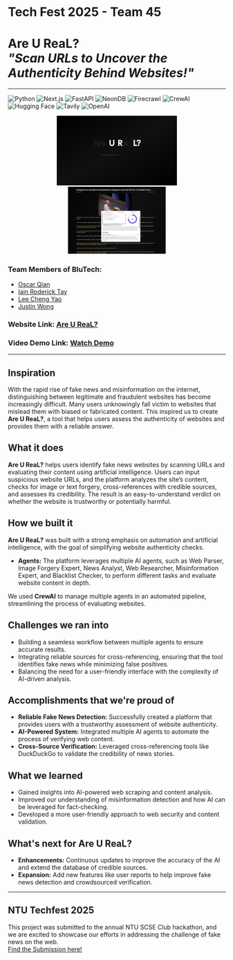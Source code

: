 # Tech Fest 2025 - Team 45

# Are U ReaL? <br/> _"Scan URLs to Uncover the Authenticity Behind Websites!"_ <br/>

---

<div>
  <img src="http://img.shields.io/badge/Python-3776AB?style=flat-square&logo=python&logoColor=white" alt="Python">
  <img src="https://img.shields.io/badge/Next.js-000000?style=flat-square&logo=next.js&logoColor=white" alt="Next.js">
  <img src="https://img.shields.io/badge/FastAPI-009688?style=flat-square&logo=fastapi&logoColor=white" alt="FastAPI">
  <img src="https://img.shields.io/badge/NeonDB-6B5B95?style=flat-square&logo=neondb&logoColor=white" alt="NeonDB">
  <img src="https://img.shields.io/badge/Firecrawl-5E4C52?style=flat-square&logo=firecrawl&logoColor=white" alt="Firecrawl">
  <img src="https://img.shields.io/badge/CrewAI-FF6F61?style=flat-square&logo=crewai&logoColor=white" alt="CrewAI">
  <img src="https://img.shields.io/badge/HuggingFace-FFB000?style=flat-square&logo=huggingface&logoColor=black" alt="Hugging Face">
  <img src="https://img.shields.io/badge/Tavily-1A4A8D?style=flat-square&logo=tavily&logoColor=white" alt="Tavily">
  <img src="https://img.shields.io/badge/OpenAI-412991?style=flat-square&logo=openai&logoColor=white" alt="OpenAI">
</div>



<p align="center">
  <img src="./Homepage.png" alt="Homepage" width="55%">
  <img src="./AnalysisPage.png" alt="Analysis Page" width="45%">
</p>


### Team Members of BluTech:

- [Oscar Qian](https://github.com/oscarqjh)
- [Iain Roderick Tay](https://github.com/eeyearn)
- [Lee Cheng Yao](https://github.com/chengyaolee)
- [Justin Wong](https://github.com/JustinWong645)

### Website Link: [Are U ReaL?](https://techfest2025-red.vercel.app/)

### Video Demo Link: [Watch Demo]()

---

## Inspiration

With the rapid rise of fake news and misinformation on the internet, distinguishing between legitimate and fraudulent websites has become increasingly difficult. Many users unknowingly fall victim to websites that mislead them with biased or fabricated content. This inspired us to create **Are U ReaL?**, a tool that helps users assess the authenticity of websites and provides them with a reliable answer.

## What it does

**Are U ReaL?** helps users identify fake news websites by scanning URLs and evaluating their content using artificial intelligence. Users can input suspicious website URLs, and the platform analyzes the site’s content, checks for image or text forgery, cross-references with credible sources, and assesses its credibility. The result is an easy-to-understand verdict on whether the website is trustworthy or potentially harmful.

## How we built it

**Are U ReaL?** was built with a strong emphasis on automation and artificial intelligence, with the goal of simplifying website authenticity checks.

- **Agents:** The platform leverages multiple AI agents, such as Web Parser, Image Forgery Expert, News Analyst, Web Researcher, Misinformation Expert, and Blacklist Checker, to perform different tasks and evaluate website content in depth.

We used **CrewAI** to manage multiple agents in an automated pipeline, streamlining the process of evaluating websites.

## Challenges we ran into

- Building a seamless workflow between multiple agents to ensure accurate results.
- Integrating reliable sources for cross-referencing, ensuring that the tool identifies fake news while minimizing false positives.
- Balancing the need for a user-friendly interface with the complexity of AI-driven analysis.

## Accomplishments that we're proud of

- **Reliable Fake News Detection:** Successfully created a platform that provides users with a trustworthy assessment of website authenticity.
- **AI-Powered System:** Integrated multiple AI agents to automate the process of verifying web content.
- **Cross-Source Verification:** Leveraged cross-referencing tools like DuckDuckGo to validate the credibility of news stories.

## What we learned

- Gained insights into AI-powered web scraping and content analysis.
- Improved our understanding of misinformation detection and how AI can be leveraged for fact-checking.
- Developed a more user-friendly approach to web security and content validation.

## What's next for Are U ReaL?

- **Enhancements:** Continuous updates to improve the accuracy of the AI and extend the database of credible sources.
- **Expansion:** Add new features like user reports to help improve fake news detection and crowdsourced verification.

---

## NTU Techfest 2025

This project was submitted to the annual NTU SCSE Club hackathon, and we are excited to showcase our efforts in addressing the challenge of fake news on the web.   
[Find the Submission here!]()

